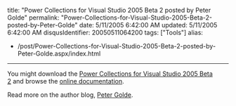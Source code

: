 title: "Power Collections for Visual Studio 2005 Beta 2 posted by Peter Golde"
permalink: "Power-Collections-for-Visual-Studio-2005-Beta-2-posted-by-Peter-Golde"
date: 5/11/2005 6:42:00 AM
updated: 5/11/2005 6:42:00 AM
disqusIdentifier: 20050511064200
tags: ["Tools"]
alias:
 - /post/Power-Collections-for-Visual-Studio-2005-Beta-2-posted-by-Peter-Golde.aspx/index.html
---
You might download the [Power 
Collections for Visual Studio 2005 Beta 2](http://www.wintellect.com/powercollections/download.aspx) and browse the [online 
documentation](http://www.wintellect.com/powercollections/documentation/Wintellect.PowerCollections.html).

Read more on the author blog, [Peter Golde](http://wintellect.com/WEBLOGS/pgolde/).
